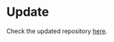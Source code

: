 # Update
Check the updated repository [here](https://github.com/Doom306/Invite-Tracker-v3/blob/main/README.md).
